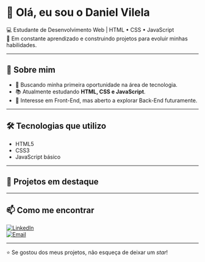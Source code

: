 # 👋 Olá, eu sou o Daniel Vilela

💻 Estudante de Desenvolvimento Web | HTML • CSS • JavaScript  
🚀 Em constante aprendizado e construindo projetos para evoluir minhas habilidades.  

---

## 📌 Sobre mim
- 🎯 Buscando minha primeira oportunidade na área de tecnologia.  
- 📚 Atualmente estudando **HTML, CSS e JavaScript**.  
- 🌱 Interesse em Front-End, mas aberto a explorar Back-End futuramente.  

---

## 🛠️ Tecnologias que utilizo
- HTML5  
- CSS3  
- JavaScript básico  

---

## 📂 Projetos em destaque

 


---

## 📫 Como me encontrar
[![LinkedIn](https://img.shields.io/badge/LinkedIn-0077B5?style=flat&logo=linkedin&logoColor=white)](https://www.linkedin.com/in/daniel-vilela-223684211/)  
[![Email](https://img.shields.io/badge/Email-D14836?style=flat&logo=gmail&logoColor=white)](mailto:danielvilela1497@outlook.com)  

---
⭐ Se gostou dos meus projetos, não esqueça de deixar um *star*!
